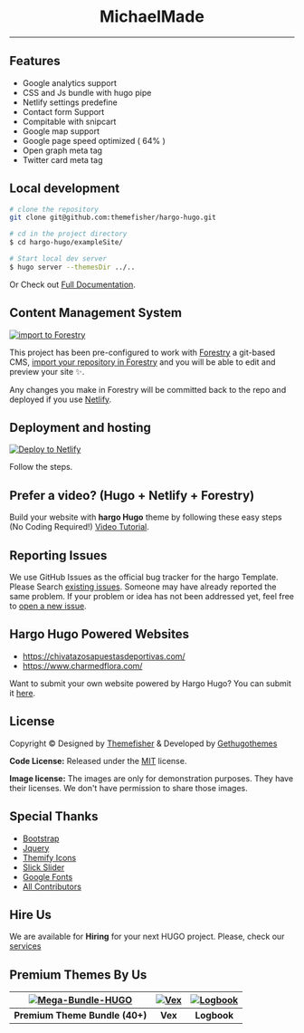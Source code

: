 <h1 align=center>MichaelMade</h1>

---

## Features

-   Google analytics support
-   CSS and Js bundle with hugo pipe
-   Netlify settings predefine
-   Contact form Support
-   Compitable with snipcart
-   Google map support
-   Google page speed optimized ( 64% )
-   Open graph meta tag
-   Twitter card meta tag

## Local development

```bash
# clone the repository
git clone git@github.com:themefisher/hargo-hugo.git

# cd in the project directory
$ cd hargo-hugo/exampleSite/

# Start local dev server
$ hugo server --themesDir ../..
```

Or Check out [Full Documentation](https://docs.gethugothemes.com/hargo/?ref=github).

## Content Management System

[![import to
Forestry](https://assets.forestry.io/import-to-forestryK.svg)](https://app.forestry.io/quick-start?repo=themefisher/hargo-hugo&engine=hugo&version=0.87.0)

This project has been pre-configured to work with [Forestry](https://forestry.io) a git-based CMS, [import your
repository in Forestry](https://app.forestry.io/quick-start?repo=themefisher/hargo-hugo&engine=hugo&version=0.87.0) and
you will be able to edit and preview your site ✨.

Any changes you make in Forestry will be committed back to the repo and deployed if you use [Netlify](#netlify).

## Deployment and hosting

[![Deploy to
Netlify](https://www.netlify.com/img/deploy/button.svg)](https://app.netlify.com/start/deploy?repository=https://github.com/themefisher/hargo-hugo)

Follow the steps.

## Prefer a video? (Hugo + Netlify + Forestry)

Build your website with **hargo Hugo** theme by following these easy steps (No Coding Required!)
[Video Tutorial](https://youtu.be/ResipmZmpDU).

<!-- reporting issue -->

## Reporting Issues

We use GitHub Issues as the official bug tracker for the hargo Template. Please Search [existing
issues](https://github.com/themefisher/hargo-hugo/issues). Someone may have already reported the same problem.
If your problem or idea has not been addressed yet, feel free to [open a new
issue](https://github.com/themefisher/hargo-hugo/issues).

## Hargo Hugo Powered Websites

-   https://chivatazosapuestasdeportivas.com/
-   https://www.charmedflora.com/

Want to submit your own website powered by Hargo Hugo? You can submit it [here](https://github.com/themefisher/hargo-hugo/discussions/33).

<!-- licence -->

## License

Copyright &copy; Designed by [Themefisher](https://themefisher.com) & Developed by
[Gethugothemes](https://gethugothemes.com)

**Code License:** Released under the [MIT](https://github.com/themefisher/hargo-hugo/blob/master/LICENSE) license.

**Image license:** The images are only for demonstration purposes. They have their licenses. We don't have permission to
share those images.

<!-- resources -->

## Special Thanks

-   [Bootstrap](https://getbootstrap.com)
-   [Jquery](https://jquery.com)
-   [Themify Icons](https://themify.me/themify-icons)
-   [Slick Slider](https://kenwheeler.github.io/slick/)
-   [Google Fonts](https://fonts.google.com/)
-   [All Contributors](https://github.com/themefisher/hargo-hugo/graphs/contributors)

## Hire Us

We are available for **Hiring** for your next HUGO project. Please, check our
[services](https://gethugothemes.com/services/?ref=github)

<!-- premium themes -->

## Premium Themes By Us

| [![Mega-Bundle-HUGO](https://demo.gethugothemes.com/thumbnails/bundle.webp)](https://gethugothemes.com/bundle) | [![Vex](https://demo.gethugothemes.com/thumbnails/vex.webp)](https://gethugothemes.com/products/vex/) | [![Logbook](https://demo.gethugothemes.com/thumbnails/logbook.webp)](https://gethugothemes.com/products/logbook/) |
| :------------------------------------------------------------------------------------------------------------: | :---------------------------------------------------------------------------------------------------: | :---------------------------------------------------------------------------------------------------------------: |
|                                         **Premium Theme Bundle (40+)**                                         |                                                **Vex**                                                |                                                    **Logbook**                                                    |
